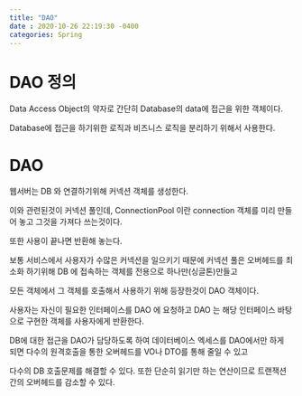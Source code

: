 ```yaml
---
title: "DAO"
date : 2020-10-26 22:19:30 -0400
categories: Spring
---
```


# DAO 정의

Data Access Object의 약자로 간단히 Database의 data에 접근을 위한 객체이다.

Database에 접근을 하기위한 로직과 비즈니스 로직을 분리하기 위해서 사용한다.

# DAO


웹서버는 DB 와 연결하기위해 커넥션 객체를 생성한다.

이와 관련된것이 커넥션 풀인데, ConnectionPool 이란 connection 객체를 미리 만들어 놓고 그것을 가져다 쓰는것이다.

또한 사용이 끝나면 반환해 놓는다.

보통 서비스에서 사용자가 수많은 커넥션을 일으키기 때문에 커넥션 풀은 오버헤드를 최소화 하기위해 DB 에 접속하는 객체를 전용으로 하나만(싱글톤)만들고

모든 객체에서 그 객체를 호출해서 사용하기 위해 등장한것이 DAO 객체이다.

사용자는 자신이 필요한 인터페이스를 DAO 에 요청하고 DAO 는 해당 인터페이스 바탕으로 구현한 객체를 사용자에게 반환한다.

DB에 대한 접근을 DAO가 담당하도록 하여 데이터베이스 엑세스를 DAO에서만 하게 되면 다수의 원격호출을 통한 오버헤드를 VO나 DTO를 통해 줄일 수 있고 

다수의 DB 호출문제를 해결할 수 있다. 또한 단순히 읽기만 하는 연산이므로 트랜잭션 간의 오버헤드를 감소할 수 있다.
